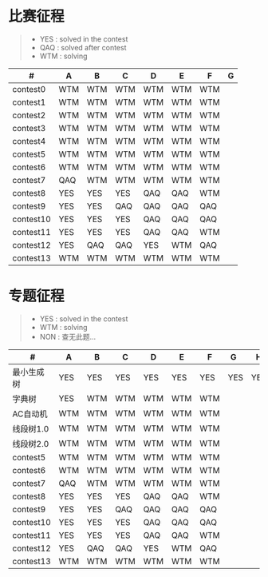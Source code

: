 # 比赛征程
> * YES : solved in the contest
> * QAQ : solved after contest
> * WTM : solving


  \# |  A  |  B  |  C  |  D  |  E  |  F  |  G  
---|---|---|---|---|---|---|---
|contest0|WTM|WTM|WTM|WTM|WTM|WTM|
|contest1|WTM|WTM|WTM|WTM|WTM|WTM|
|contest2|WTM|WTM|WTM|WTM|WTM|WTM|
|contest3|WTM|WTM|WTM|WTM|WTM|WTM|
|contest4|WTM|WTM|WTM|WTM|WTM|WTM|
|contest5|WTM|WTM|WTM|WTM|WTM|WTM|
|contest6|WTM|WTM|WTM|WTM|WTM|WTM|
|contest7|QAQ|WTM|WTM|WTM|WTM|WTM|
|contest8|YES|YES|YES|QAQ|QAQ|WTM|
|contest9|YES|YES|QAQ|QAQ|QAQ|QAQ|
|contest10|YES|YES|YES|QAQ|QAQ|QAQ|
|contest11|YES|YES|YES|QAQ|QAQ|WTM|
|contest12|YES|QAQ|QAQ|YES|WTM|QAQ|
|contest13|WTM|WTM|WTM|WTM|WTM|WTM|

# 专题征程
> * YES : solved in the contest
> * WTM : solving
> * NON : 查无此题...

  \# |  A  |  B  |  C  |  D  |  E  |  F  |  G  |  H  |  I  |  J  |  K  |  L  |  M  |  N  |  O  |  P  |  Q  |  R  |  S  |  T  |
---|---|---|---|---|---|---|---|---|---|---|---|---|---|---|---|---|---|---|---|---
|最小生成树|YES|YES|YES|YES|YES|YES|YES|YES|YES|YES|YES|YES|YES|YES|YES|NON|NON|NON|NON|NON|
|字典树   |YES|WTM|WTM|WTM|WTM|WTM|
|AC自动机 |WTM|WTM|WTM|WTM|WTM|WTM|
|线段树1.0|WTM|WTM|WTM|WTM|WTM|WTM|
|线段树2.0|WTM|WTM|WTM|WTM|WTM|WTM|
|contest5|WTM|WTM|WTM|WTM|WTM|WTM|
|contest6|WTM|WTM|WTM|WTM|WTM|WTM|
|contest7|QAQ|WTM|WTM|WTM|WTM|WTM|
|contest8|YES|YES|YES|QAQ|QAQ|WTM|
|contest9|YES|YES|QAQ|QAQ|QAQ|QAQ|
|contest10|YES|YES|YES|QAQ|QAQ|QAQ|
|contest11|YES|YES|YES|QAQ|QAQ|WTM|
|contest12|YES|QAQ|QAQ|YES|WTM|QAQ|
|contest13|WTM|WTM|WTM|WTM|WTM|WTM|

